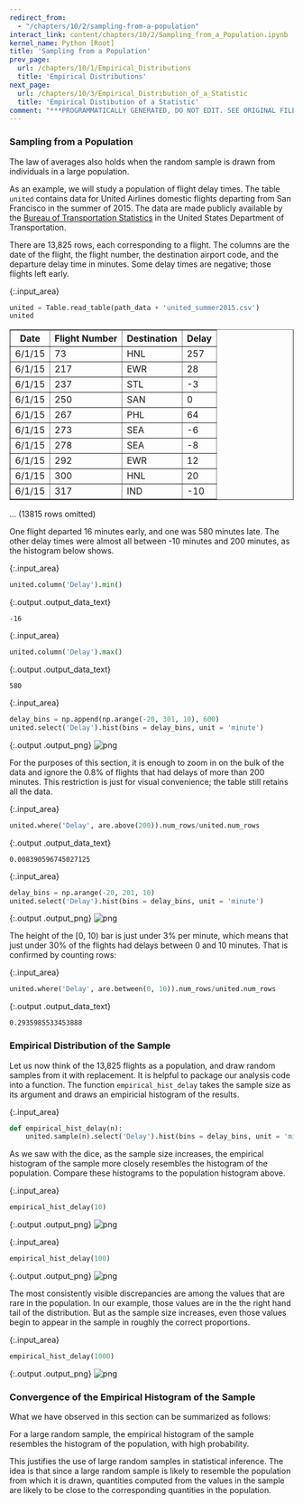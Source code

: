 ```yaml
---
redirect_from:
  - "/chapters/10/2/sampling-from-a-population"
interact_link: content/chapters/10/2/Sampling_from_a_Population.ipynb
kernel_name: Python [Root]
title: 'Sampling from a Population'
prev_page:
  url: /chapters/10/1/Empirical_Distributions
  title: 'Empirical Distributions'
next_page:
  url: /chapters/10/3/Empirical_Distribution_of_a_Statistic
  title: 'Empirical Distibution of a Statistic'
comment: "***PROGRAMMATICALLY GENERATED, DO NOT EDIT. SEE ORIGINAL FILES IN /content***"
---
```





### Sampling from a Population

The law of averages also holds when the random sample is drawn from individuals in a large population.

As an example, we will study a population of flight delay times. The table `united` contains data for United Airlines domestic flights departing from San Francisco in the summer of 2015. The data are made publicly available by the [Bureau of Transportation Statistics](http://www.transtats.bts.gov/Fields.asp?Table_ID=293) in the United States Department of Transportation.

There are 13,825 rows, each corresponding to a flight. The columns are the date of the flight, the flight number, the destination airport code, and the departure delay time in minutes. Some delay times are negative; those flights left early.



{:.input_area}
```python
united = Table.read_table(path_data + 'united_summer2015.csv')
united
```





<div markdown="0" class="output output_html">
<table border="1" class="dataframe">
    <thead>
        <tr>
            <th>Date</th> <th>Flight Number</th> <th>Destination</th> <th>Delay</th>
        </tr>
    </thead>
    <tbody>
        <tr>
            <td>6/1/15</td> <td>73           </td> <td>HNL        </td> <td>257  </td>
        </tr>
        <tr>
            <td>6/1/15</td> <td>217          </td> <td>EWR        </td> <td>28   </td>
        </tr>
        <tr>
            <td>6/1/15</td> <td>237          </td> <td>STL        </td> <td>-3   </td>
        </tr>
        <tr>
            <td>6/1/15</td> <td>250          </td> <td>SAN        </td> <td>0    </td>
        </tr>
        <tr>
            <td>6/1/15</td> <td>267          </td> <td>PHL        </td> <td>64   </td>
        </tr>
        <tr>
            <td>6/1/15</td> <td>273          </td> <td>SEA        </td> <td>-6   </td>
        </tr>
        <tr>
            <td>6/1/15</td> <td>278          </td> <td>SEA        </td> <td>-8   </td>
        </tr>
        <tr>
            <td>6/1/15</td> <td>292          </td> <td>EWR        </td> <td>12   </td>
        </tr>
        <tr>
            <td>6/1/15</td> <td>300          </td> <td>HNL        </td> <td>20   </td>
        </tr>
        <tr>
            <td>6/1/15</td> <td>317          </td> <td>IND        </td> <td>-10  </td>
        </tr>
    </tbody>
</table>
<p>... (13815 rows omitted)</p>
</div>



One flight departed 16 minutes early, and one was 580 minutes late. The other delay times were almost all between -10 minutes and 200 minutes, as the histogram below shows.



{:.input_area}
```python
united.column('Delay').min()
```





{:.output .output_data_text}
```
-16
```





{:.input_area}
```python
united.column('Delay').max()
```





{:.output .output_data_text}
```
580
```





{:.input_area}
```python
delay_bins = np.append(np.arange(-20, 301, 10), 600)
united.select('Delay').hist(bins = delay_bins, unit = 'minute')
```



{:.output .output_png}
![png](../../../images/chapters/10/2/Sampling_from_a_Population_6_0.png)



For the purposes of this section, it is enough to zoom in on the bulk of the data and ignore the 0.8% of flights that had delays of more than 200 minutes. This restriction is just for visual convenience; the table still retains all the data.



{:.input_area}
```python
united.where('Delay', are.above(200)).num_rows/united.num_rows
```





{:.output .output_data_text}
```
0.008390596745027125
```





{:.input_area}
```python
delay_bins = np.arange(-20, 201, 10)
united.select('Delay').hist(bins = delay_bins, unit = 'minute')
```



{:.output .output_png}
![png](../../../images/chapters/10/2/Sampling_from_a_Population_9_0.png)



The height of the [0, 10) bar is just under 3% per minute, which means that just under 30% of the flights had delays between 0 and 10 minutes. That is confirmed by counting rows: 



{:.input_area}
```python
united.where('Delay', are.between(0, 10)).num_rows/united.num_rows
```





{:.output .output_data_text}
```
0.2935985533453888
```



### Empirical Distribution of the Sample

Let us now think of the 13,825 flights as a population, and draw random samples from it with replacement. It is helpful to package our analysis code into a function. The function `empirical_hist_delay` takes the sample size as its argument and draws an empiricial histogram of the results.



{:.input_area}
```python
def empirical_hist_delay(n):
    united.sample(n).select('Delay').hist(bins = delay_bins, unit = 'minute')
```


As we saw with the dice, as the sample size increases, the empirical histogram of the sample more closely resembles the histogram of the population. Compare these histograms to the population histogram above.



{:.input_area}
```python
empirical_hist_delay(10)
```



{:.output .output_png}
![png](../../../images/chapters/10/2/Sampling_from_a_Population_15_0.png)





{:.input_area}
```python
empirical_hist_delay(100)
```



{:.output .output_png}
![png](../../../images/chapters/10/2/Sampling_from_a_Population_16_0.png)



The most consistently visible discrepancies are among the values that are rare in the population. In our example, those values are in the the right hand tail of the distribution. But as the sample size increases, even those values begin to appear in the sample in roughly the correct proportions.



{:.input_area}
```python
empirical_hist_delay(1000)
```



{:.output .output_png}
![png](../../../images/chapters/10/2/Sampling_from_a_Population_18_0.png)



### Convergence of the Empirical Histogram of the Sample
What we have observed in this section can be summarized as follows:

For a large random sample, the empirical histogram of the sample resembles the histogram of the population, with high probability.

This justifies the use of large random samples in statistical inference. The idea is that since a large random sample is likely to resemble the population from which it is drawn, quantities computed from the values in the sample are likely to be close to the corresponding quantities in the population.
